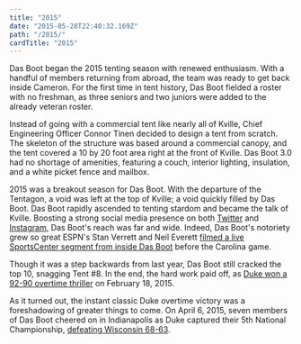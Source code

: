 ```yaml
---
title: "2015"
date: "2015-05-28T22:40:32.169Z"
path: "/2015/"
cardTitle: "2015"
---
```


Das Boot began the 2015 tenting season with renewed enthusiasm. With a handful of members returning from abroad, the team was ready to get back inside Cameron. For the first time in tent history, Das Boot fielded a roster with no freshman, as three seniors and two juniors were added to the already veteran roster.

Instead of going with a commercial tent like nearly all of Kville, Chief Engineering Officer Connor Tinen decided to design a tent from scratch. The skeleton of the structure was based around a commercial canopy, and the tent covered a 10 by 20 foot area right at the front of Kville. Das Boot 3.0 had no shortage of amenities, featuring a couch, interior lighting, insulation, and a white picket fence and mailbox.

2015 was a breakout season for Das Boot. With the departure of the Tentagon, a void was left at the top of Kville; a void quickly filled by Das Boot. Das Boot rapidly ascended to tenting stardom and became the talk of Kville. Boosting a strong social media presence on both [Twitter](https://twitter.com/dasbootkville) and [Instagram](https://www.instagram.com/dasbootkville/), Das Boot's reach was far and wide. Indeed, Das Boot's notoriety grew so great ESPN's Stan Verrett and Neil Everett [filmed a live SportsCenter segment from inside Das Boot](https://twitter.com/SportsCenter/status/568195511230046208) before the Carolina game.

Though it was a step backwards from last year, Das Boot still cracked the top 10, snagging Tent #8. In the end, the hard work paid off, as [Duke won a 92-90 overtime thriller](https://www.youtube.com/watch?v=qNp7_-in2es) on February 18, 2015.

As it turned out, the instant classic Duke overtime victory was a foreshadowing of greater things to come. On April 6, 2015, seven members of Das Boot cheered on in Indianapolis as Duke captured their 5th National Championship, [defeating Wisconsin 68-63](https://www.youtube.com/watch?v=kOu6bCDiZm4).
